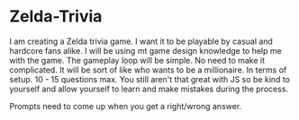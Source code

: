 # Zelda-Trivia

I am creating a Zelda trivia game. I want it to be playable by casual and hardcore fans alike. 
I will be using mt game design knowledge to help me with the game. The gameplay loop will be simple. No need to make it complicated. It will be sort of like who wants to be a millionaire. In terms of setup. 10 - 15 questions max. You still aren't that great with JS so be kind to yourself and allow yourself to learn and make mistakes during the process. 

Prompts need to come up when you get a right/wrong answer. 